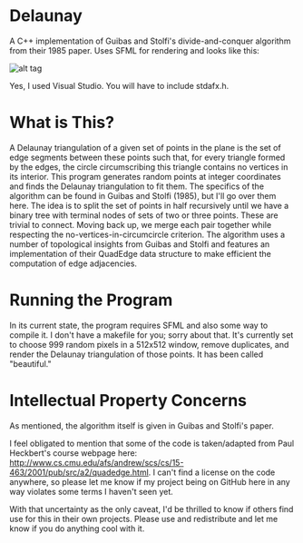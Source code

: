 # Delaunay
A C++ implementation of Guibas and Stolfi's divide-and-conquer algorithm from their 1985 paper. Uses SFML for rendering and looks like this:

![alt tag](http://i.imgur.com/WZOAxow.png)

Yes, I used Visual Studio. You will have to include stdafx.h.

# What is This?
A Delaunay triangulation of a given set of points in the plane is the set of edge segments between these points such that, for every triangle formed by the edges, the circle circumscribing this triangle contains no vertices in its interior. This program generates random points at integer coordinates and finds the Delaunay triangulation to fit them.
The specifics of the algorithm can be found in Guibas and Stolfi (1985), but I'll go over them here. The idea is to split the set of points in half recursively until we have a binary tree with terminal nodes of sets of two or three points. These are trivial to connect. Moving back up, we merge each pair together while respecting the no-vertices-in-circumcircle criterion. The algorithm uses a number of topological insights from Guibas and Stolfi and features an implementation of their QuadEdge data structure to make efficient the computation of edge adjacencies.

# Running the Program

In its current state, the program requires SFML and also some way to compile it. I don't have a makefile for you; sorry about that. It's currently set to choose 999 random pixels in a 512x512 window, remove duplicates, and render the Delaunay triangulation of those points. It has been called "beautiful."

# Intellectual Property Concerns

As mentioned, the algorithm itself is given in Guibas and Stolfi's paper.

I feel obligated to mention that some of the code is taken/adapted from Paul Heckbert's course webpage here: http://www.cs.cmu.edu/afs/andrew/scs/cs/15-463/2001/pub/src/a2/quadedge.html. I can't find a license on the code anywhere, so please let me know if my project being on GitHub here in any way violates some terms I haven't seen yet.

With that uncertainty as the only caveat, I'd be thrilled to know if others find use for this in their own projects. Please use and redistribute and let me know if you do anything cool with it.
